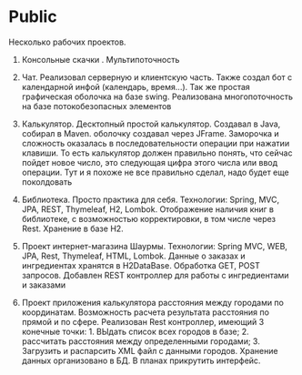 # Public

Несколько рабочих проектов.

1. Консольные скачки . Мультипоточность

2. Чат. Реализовал серверную и клиентскую часть. Также создал бот с календарной инфой (календарь, время...). Так же простая графическая оболочка на базе        swing. Реализована многопоточность на базе потокобезопасных элементов

3. Калькулятор. Десктопный простой калькулятор. Создавал в Java, собирал в Maven. оболочку создавал через JFrame. Заморочка и сложность оказалась в              последовательности операции при нажатии клавиши. То есть калькулятор должен правильно понять, что сейчас пойдет новое число, это следующая цифра этого        числа    или ввод операции. Тут и я похоже не все правильно сделал, надо будет еще поколдовать
   
4. Библиотека. Просто практика для себя. Технологии: Spring, MVC, JPA, REST, Thymeleaf, H2, Lombok. 
   Отображение наличия книг в библиотеке, с возможностью корректировки, в том числе через Rest. Хранение в базе H2.

5. Проект интернет-магазина Шаурмы. Технологии: Spring MVC, WEB, JPA, Rest, Thymeleaf, HTML, Lombok.
   Данные о заказах и ингредиентах хранятся в H2DataBase.
   Обработка GET, POST запросов.
   Добавлен REST контроллер для работы с ингредиентами и заказами

6. Проект приложения калькулятора расстояния между городами по координатам. Возможность расчета результата расстояния по прямой и по сфере.
   Реализован Rest контроллер, имеющий 3 конечные точки: 1. ВЫдать список всех городов в базе; 2. рассчитать расстояния между определенными городами; 3.        Загрузить и распарсить XML файл с данными городов.
   Хранение данных организовано в БД. 
   В планах прикрутить интерфейс.
